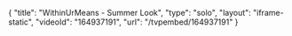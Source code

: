 {
    "title": "WithinUrMeans - Summer Look",
    "type": "solo",
    "layout": "iframe-static",
    "videoId": "164937191",
    "url": "\/tvpembed\/164937191"
}